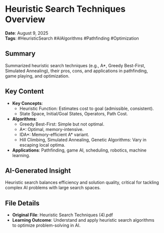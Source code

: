 # Heuristic Search Techniques Overview

**Date**: August 9, 2025  
**Tags**: #HeuristicSearch #AIAlgorithms #Pathfinding #Optimization

## Summary
Summarized heuristic search techniques (e.g., A*, Greedy Best-First, Simulated Annealing), their pros, cons, and applications in pathfinding, game playing, and optimization.

## Key Content
- **Key Concepts**:
  - Heuristic Function: Estimates cost to goal (admissible, consistent).
  - State Space, Initial/Goal States, Operators, Path Cost.
- **Algorithms**:
  - Greedy Best-First: Simple but not optimal.
  - A*: Optimal, memory-intensive.
  - IDA*: Memory-efficient A* variant.
  - Hill Climbing, Simulated Annealing, Genetic Algorithms: Vary in escaping local optima.
- **Applications**: Pathfinding, game AI, scheduling, robotics, machine learning.

## AI-Generated Insight
Heuristic search balances efficiency and solution quality, critical for tackling complex AI problems with large search spaces.

## File Details
- **Original File**: Heuristic Search Techniques (4).pdf
- **Learning Outcome**: Understand and apply heuristic search algorithms to optimize problem-solving in AI.
